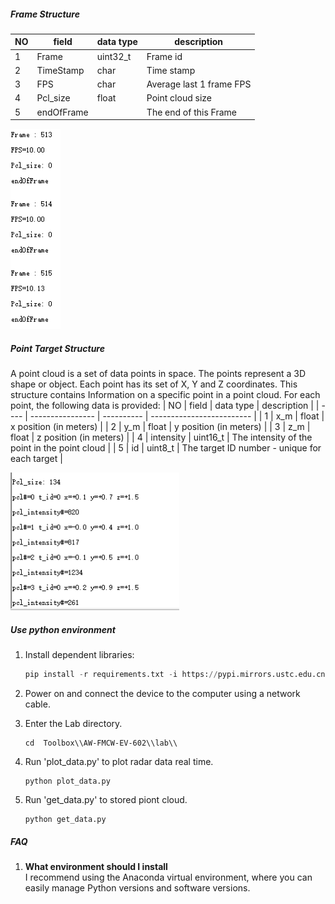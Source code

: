 ##### Frame Structure

| NO   | field            | data type  | description               |
| ---- | ---------------- | ---------- | ------------------------- |
| 1    | Frame            | uint32_t   | Frame id                  |
| 2    | TimeStamp        | char       | Time stamp  |
| 3    | FPS              | char       | Average last 1 frame FPS  |
| 4    | Pcl_size         | float      | Point cloud size          |
| 5    | endOfFrame       |            | The end of this Frame     |

<img src="https://raw.githubusercontent.com/DeepWiSe888/Toolbox/master/AW-FMCW-EV-602/docs/frameStructure.jpg" width="80" height="320"/>  

##### Point Target Structure 

  
A point cloud is a set of data points in space. The points represent a 3D shape or object. Each point has its set of X, Y and Z coordinates. This structure contains Information on a specific point in a point cloud.
For each point, the following data is provided:
| NO   | field            | data type  | description               |
| ---- | ---------------- | ---------- | ------------------------- |
| 1    | x_m              | float      | x position (in meters)   |
| 2    | y_m              | float      | y position (in meters) |
| 3    | z_m              | float      | z position (in meters)   |
| 4    | intensity        | uint16_t   | The intensity of the point in the point cloud  |
| 5    | id               | uint8_t    | The target ID number - unique for each target  |

<img src="https://raw.githubusercontent.com/DeepWiSe888/Toolbox/master/AW-FMCW-EV-602/docs/pointStructure.jpg" width="270" height="220"/>  

##### Use python environment

1. Install dependent libraries:
    ```python
    pip install -r requirements.txt -i https://pypi.mirrors.ustc.edu.cn/simple/
    ```

2. Power on and connect the device to the computer using a network cable.

3. Enter the Lab directory.
   ```shell
   cd  Toolbox\\AW-FMCW-EV-602\\lab\\
   ```
4. Run 'plot_data.py' to plot radar data real time.
    ```shell
    python plot_data.py
    ```
5. Run 'get_data.py' to stored piont cloud.
    ```shell
    python get_data.py
    ```
##### FAQ

1. **What environment should I install**  
    I recommend using the Anaconda virtual environment, where you can easily manage Python versions and software versions.

